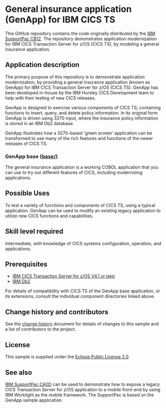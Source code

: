 # General insurance application (GenApp) for IBM CICS TS

This GitHub repository contains the code originally distributed by the
[IBM SupportPac CB12](https://www.ibm.com/support/pages/cb12-general-insurance-application-genapp-ibm-cics-ts).
The repository demonstrates application modernization for IBM CICS Transaction Server for
z/OS (CICS TS), by modeling a general insurance application.

## Application description

The primary purpose of this repository is to demonstrate application modernization, by providing a general insurance
application (known as GenApp) for IBM CICS Transaction Server for z/OS (CICS TS). GenApp has been developed in-house by
the IBM Hursley CICS Development team to help with their testing of new CICS releases.

GenApp is designed to exercise various components of CICS TS; containing functions to insert, query, and delete policy
information. In its original form GenApp is driven using 3270 input, where the insurance policy information is stored
in an IBM Db2 database.

GenApp illustrates how a 3270-based 'green screen' application can be transformed to use many of the rich features and
functions of the newer releases of CICS TS.

### GenApp base ([base/](base/README.md))

The general insurance application is a working COBOL application that you can use to try out different features of CICS,
including modernizing applications.

## Possible Uses

To test a variety of functions and components of CICS TS, using a typical application. GenApp can be used to modify an
existing legacy application to utilize new CICS functions and capabilities.

## Skill level required

Intermediate, with knowledge of CICS systems configuration, operation, and applications.

## Prerequisites

* [IBM CICS Transaction Server for z/OS V4.1 or later](https://www.ibm.com/products/cics-transaction-server)
* [IBM Db2](https://www.ibm.com/analytics/db2)

For details of compatibility with CICS TS of the GenApp base application, or its extensions, consult the individual
component directories linked above.

## Change history and contributors

See the [change history](Changes.md) document for details of changes to this sample and a list of contributors to
the project.

## License

This sample is supplied under the [Eclipse Public License 2.0](LICENSE).

## See also

[IBM SupportPac CA0D](https://www.ibm.com/support/pages/ca0d-ibm-genapp-mobile-application-sample-cics-ts) can be used
to demonstrate how to expose a legacy CICS Transaction Server for z/OS application to a mobile front-end by using IBM
Worklight as the mobile framework. The SupportPac is based on the GenApp sample application.
